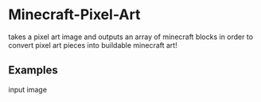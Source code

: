 # Minecraft-Pixel-Art
takes a pixel art image and outputs an array of minecraft blocks in order to convert pixel art pieces into buildable minecraft art!

## Examples
input image

